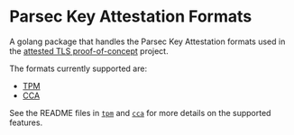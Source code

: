 # Parsec Key Attestation Formats

A golang package that handles the Parsec Key Attestation formats used in the [attested TLS proof-of-concept](https://github.com/CCC-Attestation/attested-tls-poc) project.

The formats currently supported are:

* [TPM](https://github.com/CCC-Attestation/attested-tls-poc/blob/main/doc/parsec-evidence-tpm.md)
* [CCA](https://github.com/CCC-Attestation/attested-tls-poc/blob/main/doc/parsec-evidence-cca.md)

See the README files in [`tpm`](tpm/README.md) and [`cca`](cca/README.md) for more details on the supported features.
